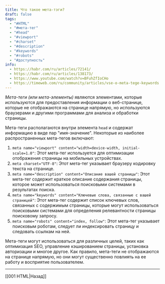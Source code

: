 ```yaml
---
title: Что такое мета-тэги?
draft: false
tags:
  - "#HTML"
  - "#мета-тег"
  - "#head"
  - "#viewport"
  - "#charset"
  - "#description"
  - "#keywords"
  - "#robots"
  - "#доступность"
info:
  - https://habr.com/ru/articles/72141/
  - https://habr.com/ru/articles/138173/
  - https://www.youtube.com/watch?v=BFuhZfIoCHo
  - https://timeweb.com/ru/community/articles/vse-o-meta-tege-keywords
---
```

_Мета-теги (или мета-элементы)_ являются элементами, которые используются для предоставления информации о веб-странице, которые не отображаются на странице напрямую, но используются браузерами и другими программами для анализа и обработки страницы.

Мета-теги располагаются внутри элемента `head` и содержат информацию в виде пар "имя-значение". Некоторые из наиболее распространенных мета-тегов включают:

1. `meta name="viewport" content="width=device-width, initial-scale=1.0"`: Этот мета-тег используется для оптимизации отображения страницы на мобильных устройствах.
2. `meta charset="UTF-8"`: Этот мета-тег указывает браузеру кодировку текста на странице.
3. `meta name="description" content="Описание вашей страницы"`: Этот мета-тег содержит краткое описание содержания страницы, которое может использоваться поисковыми системами в результатах поиска.
4. `meta name="keywords" content="Ключевые слова, связанные с вашей страницей"`: Этот мета-тег содержит список ключевых слов, связанных с содержимым страницы, которые могут использоваться поисковыми системами для определения релевантности страницы поисковому запросу.
5. `meta name="robots" content="index, follow"`: Этот мета-тег указывает поисковым роботам, следует ли индексировать страницу и следовать ссылкам на ней.

Мета-теги могут использоваться для различных целей, таких как оптимизация SEO, управление кэшированием страницы, установка авторизации и многое другое. Как правило, мета-теги не отображаются на странице напрямую, но они могут существенно повлиять на ее работу и восприятие пользователем.

---

[[001 HTML|Назад]]